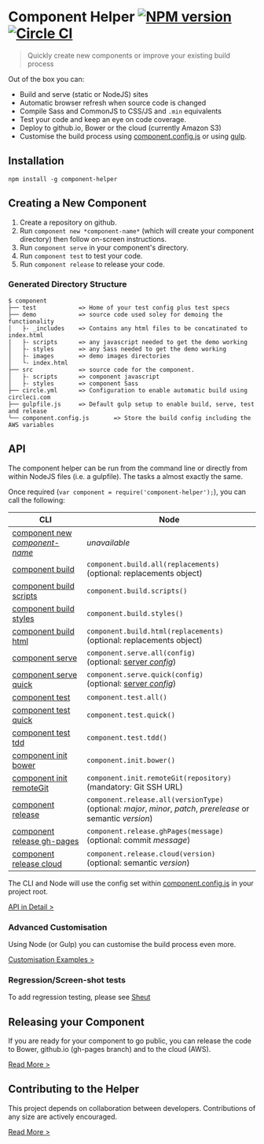 Component Helper [![NPM version](http://img.shields.io/npm/v/component-helper.svg)](https://www.npmjs.org/package/component-helper) [![Circle CI](https://circleci.com/gh/skyglobal/component-helper/tree/master.svg?style=svg)](https://circleci.com/gh/skyglobal/component-helper/tree/master)
========================
> Quickly create new components or improve your existing build process

Out of the box you can:
 * Build and serve (static or NodeJS) sites
 * Automatic browser refresh when source code is changed
 * Compile Sass and CommonJS to CSS/JS and `.min` equivalents 
 * Test your code and keep an eye on code coverage.
 * Deploy to github.io, Bower or the cloud (currently Amazon S3)
 * Customise the build process using [component.config.js](component-structure/component.config.js) or using [gulp](component-structure/gulpfile.js).

## Installation

`npm install -g component-helper`

## Creating a New Component

1. Create a repository on github.
2. Run `component new *component-name*` (which will create your component directory) then follow on-screen instructions.
3. Run `component serve` in your component's directory.
4. Run `component test` to test your code.
5. Run `component release` to release your code.

### Generated Directory Structure

    $ component
    ├── test            => Home of your test config plus test specs
    ├── demo            => source code used soley for demoing the functionality
    │   ├- _includes    => Contains any html files to be concatinated to index.html
    │   ├- scripts      => any javascript needed to get the demo working
    │   ├- styles       => any Sass needed to get the demo working
    │   ├- images       => demo images directories
    │   └- index.html
    ├── src             => source code for the component.
    │   ├- scripts      => component javascript
    │   ├- styles       => component Sass
    ├── circle.yml      => Configuration to enable automatic build using circleci.com
    ├── gulpfile.js     => Default gulp setup to enable build, serve, test and release
    └── component.config.js       => Store the build config including the AWS variables
     
## API

The component helper can be run from the command line or directly from within NodeJS files (i.e. a gulpfile).  The tasks a almost exactly the same.

Once required (`var component = require('component-helper');`), you can call the following:

CLI | Node
--- | ----
[component new *component-name*](API.md/#new) | *unavailable*
[component build](API.md/#build) | `component.build.all(replacements)`<br> (optional: replacements object)
[component build scripts](API.md/#scripts) | `component.build.scripts()`
[component build styles](API.md/#styles) | `component.build.styles()`
[component build html](API.md/#html) | `component.build.html(replacements)` <br>(optional: replacements object)
[component serve](API.md/#serve) | `component.serve.all(config)` <br>(optional: [server *config*](API.md#serve))
[component serve quick](API.md/#quick) | `component.serve.quick(config)` <br>(optional: [server *config*](API.md#serve))
[component test](API.md/#testing) | `component.test.all()`
[component test quick](API.md/#quick-1) | `component.test.quick()`
[component test tdd](API.md/#tdd) | `component.test.tdd()`
[component init bower](API.md/#bower) | `component.init.bower()`
[component init remoteGit](API.md/#bower) | `component.init.remoteGit(repository)` <br>(mandatory: Git SSH URL)
[component release](API.md/#releasing) | `component.release.all(versionType)` <br>(optional: *major*, *minor*, *patch*, *prerelease* or semantic *version*)
[component release gh-pages](API.md/#gh-pages) | `component.release.ghPages(message)` <br>(optional: commit *message*)
[component release cloud](API.md/#cloud) | `component.release.cloud(version)` <br>(optional: semantic *version*)

The CLI and Node will use the config set within [component.config.js](component-structure/component.config.js) in your project root.

[API in Detail >](API.md)

### Advanced Customisation

Using Node (or Gulp) you can customise the build process even more.

[Customisation Examples >](Customisation-Examples.md)

### Regression/Screen-shot tests

To add regression testing, please see [Sheut](https://github.com/skyglobal/Sheut)

## Releasing your Component

If you are ready for your component to go public, you can release the code to Bower, github.io (gh-pages branch) and to the cloud (AWS).

[Read More >](RELEASING.md)

## Contributing to the Helper

This project depends on collaboration between developers. Contributions of any size are actively encouraged.

[Read More >](CONTRIBUTING.md)
